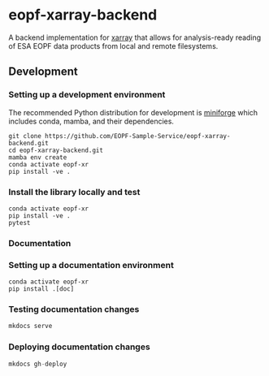 # eopf-xarray-backend

A backend implementation for [xarray](https://docs.xarray.dev/en/stable/user-guide/io.html) 
that allows for analysis-ready reading of ESA EOPF data products from local and remote 
filesystems.


## Development

### Setting up a development environment

The recommended Python distribution for development is 
[miniforge](https://conda-forge.org/download/) which includes 
conda, mamba, and their dependencies.

```shell
git clone https://github.com/EOPF-Sample-Service/eopf-xarray-backend.git
cd eopf-xarray-backend.git
mamba env create
conda activate eopf-xr
pip install -ve .
```

### Install the library locally and test

```shell
conda activate eopf-xr
pip install -ve .
pytest
```

### Documentation

### Setting up a documentation environment

```shell
conda activate eopf-xr
pip install .[doc]
```

### Testing documentation changes

```python
mkdocs serve
```

### Deploying documentation changes

```python
mkdocs gh-deploy
```
